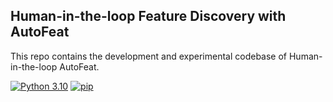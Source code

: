 ## Human-in-the-loop Feature Discovery with AutoFeat
This repo contains the development and experimental codebase of Human-in-the-loop AutoFeat.

[![Python 3.10](https://img.shields.io/badge/python-3.10-blue.svg)](https://www.python.org/downloads/release/python-31012/)
[![pip](https://img.shields.io/badge/pip-20.0.2-blue.svg)](https://pypi.org/project/pip/)
